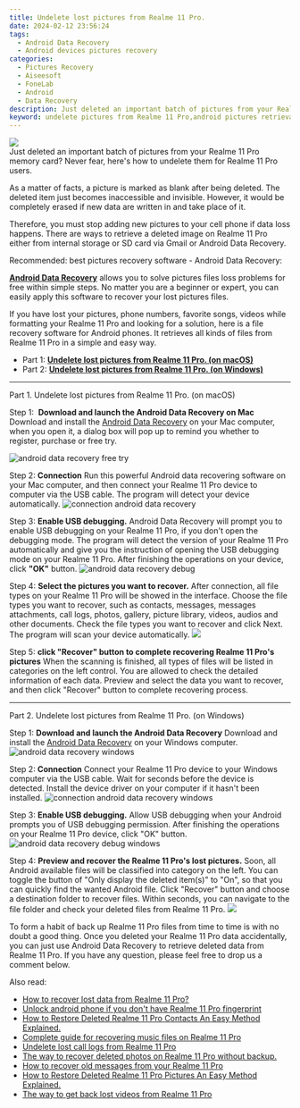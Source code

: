 ```yaml
---
title: Undelete lost pictures from Realme 11 Pro.
date: 2024-02-12 23:56:24
tags: 
  - Android Data Recovery
  - Android devices pictures recovery
categories: 
  - Pictures Recovery
  - Aiseesoft
  - FoneLab
  - Android
  - Data Recovery
description: Just deleted an important batch of pictures from your Realme 11 Pro memory card? Never fear, here's how to undelete them for Realme 11 Pro users.
keyword: undelete pictures from Realme 11 Pro,android pictures retrieval,regain missing pictures,unerase pictures,recover lost pictures from Realme 11 Pro,restore deleted pictures on Realme 11 Pro,how to recover deleted pictures in Realme 11 Pro,how to recover pictures Realme 11 Pro,recover deleted pictures 2018 for Realme 11 Pro,Realme 11 Pro pictures disappeared,Realme 11 Pro issues with pictures deleted,pictures disappear Realme 11 Pro
---
```


<img src="https://img0mobiles.techidaily.com/images/best-assets/devices/realme/realme-11-pro/4.jpg" class="atpl-imgstyle"  />

<div class="atpl-content atpl-for-fonelab-android recover-pictures">

<div class="atpl-post-description-part-1">
Just deleted an important batch of pictures from your Realme 11 Pro memory card? Never fear, here's how to undelete them for Realme 11 Pro users.
</div>

<div class="atpl-post-description-part-2">
<div class="tpl-content-sub-paragraph-normal">
  <p>
    As a matter of facts, a picture is marked as blank after being deleted. The deleted item just becomes inaccessible and invisible. However, it would be completely erased if new data are written in and take place of it.
  </p>
</div>
<div class="tpl-content-sub-paragraph-normal">
  <p>
    Therefore, you must stop adding new pictures to your cell phone if data loss happens. There are ways to retrieve a deleted image on Realme 11 Pro either from internal storage or SD card via Gmail or Android Data Recovery.
  </p>
</div>
</div>

<div class="atpl-post-description-part-3">
<div class="tpl-content-sub-paragraph-title">
  Recommended: best pictures recovery software - Android Data Recovery:
</div>
<div class="tpl-content-sub-paragraph-content">
  <p>
    <a href="https://tools.techidaily.com/aiseesoft-android-data-recovery/" target="_blank" rel="noopener"><strong>Android Data Recovery</strong></a> allows you to solve pictures files loss problems for free within simple steps. No matter you are a beginner or expert, you can easily apply this software to recover your lost pictures files.
  </p>
</div>
<div class="tpl-content-sub-paragraph-content">
    <p>
      If you have lost your pictures, phone numbers, favorite songs, videos while formatting your Realme 11 Pro and looking for a solution, here is a file recovery software for Android phones. It retrieves all kinds of files from Realme 11 Pro in a simple and easy way.
    </p>
</div>
</div>

<ul>
  <li>Part 1: <strong><a href="#p1"> Undelete lost pictures from Realme 11 Pro.  (on macOS)</a></strong></li>
  <li>Part 2: <strong><a href="#p2"> Undelete lost pictures from Realme 11 Pro.  (on Windows)</a></strong></li>
</ul>



<!-- Part 1 -->
<a id="p1" name="p1" ></a><hr>

<div>
  <span class="atpl-step-part-style">Part 1. Undelete lost pictures from Realme 11 Pro. (on macOS)</span>
</div>  

<span class="atpl-stepstyle-a"><span>Step 1: </span></span> <strong>Download and launch the Android Data Recovery on Mac</strong>
Download and install the <a href="https://tools.techidaily.com/aiseesoft-android-data-recovery/" target="_blank" rel="noopener">Android Data Recovery</a> on your Mac computer, when you open it, a dialog box will pop up to remind you whether to register, purchase or free try.

<img src="https://tools.techidaily.com/images/apps/aiseesoft/android-data-recovery/mac-free-try.png" class="atpl-imgstyle" alt="android data recovery free try" />

<span class="atpl-stepstyle-a"><span>Step 2: </span></span> <strong>Connection</strong>
Run this powerful Android data recovering software on your Mac computer, and then connect your Realme 11 Pro device to computer via the USB cable. The program will detect your device automatically.
<img src="https://tools.techidaily.com/images/apps/aiseesoft/android-data-recovery/mac-connection-interface.jpg" class="atpl-imgstyle" alt="connection android data recovery" />

<span class="atpl-stepstyle-a"><span>Step 3: </span></span> <strong>Enable USB debugging.</strong>
Android Data Recovery will prompt you to enable USB debugging on your Realme 11 Pro, if you don't open the debugging mode. The program will detect the version of your Realme 11 Pro automatically and give you the instruction of opening the USB debugging mode on your Realme 11 Pro. After finishing the operations on your device, click <strong>"OK"</strong> button.
<img src="https://tools.techidaily.com/images/apps/aiseesoft/android-data-recovery/mac-android-usb-debug.jpg"  class="atpl-imgstyle" alt="android data recovery debug" />

<span class="atpl-stepstyle-a"><span>Step 4: </span></span> <strong>Select the pictures you want to recover.</strong>
After connection, all file types on your Realme 11 Pro will be showed in the interface. Choose the file types you want to recover, such as contacts, messages, messages attachments, call logs, photos, gallery, picture library, videos, audios and other documents. Check the file types you want to recover and click Next. The program will scan your device automatically.
<img src="https://tools.techidaily.com/images/apps/aiseesoft/android-data-recovery/mac-choose-type-photos.jpg" class="atpl-imgstyle"  />

<span class="atpl-stepstyle-a"><span>Step 5: </span></span> <strong>click "Recover" button to  complete recovering Realme 11 Pro's pictures</strong>
When the scanning is finished, all types of files will be listed in categories on the left control. You are allowed to check the detailed information of each data. Preview and select the data you want to recover, and then click "Recover" button to complete recovering process.


<a id="p2" name="p2"></a><hr>

<!-- Part 2 -->
<div>
  <span class="atpl-step-part-style">Part 2. Undelete lost pictures from Realme 11 Pro. (on Windows)</span>
</div>

<span class="atpl-stepstyle-a"><span>Step 1: </span></span> <strong>Download and launch the Android Data Recovery</strong>
Download and install the <a href="https://tools.techidaily.com/aiseesoft-android-data-recovery/" target="_blank" rel="noopener">Android Data Recovery</a> on your Windows computer.
<img src="https://tools.techidaily.com/images/apps/aiseesoft/android-data-recovery/win-start-interface.png"  class="atpl-imgstyle" alt="android data recovery windows" />

<span class="atpl-stepstyle-a"><span>Step 2: </span></span> <strong>Connection</strong>
Connect your Realme 11 Pro device to your Windows computer via the USB cable. Wait for seconds before the device is detected. Install the device driver on your computer if it hasn't been installed.
<img src="https://tools.techidaily.com/images/apps/aiseesoft/android-data-recovery/win-connection-interface.png" class="atpl-imgstyle" alt="connection android data recovery windows" />

<span class="atpl-stepstyle-a"><span>Step 3: </span></span> <strong>Enable USB debugging.</strong>
Allow USB debugging when your Android prompts you of USB debugging permission. After finishing the operations on your Realme 11 Pro device, click "OK" button.
<img src="https://tools.techidaily.com/images/apps/aiseesoft/android-data-recovery/win-android-usb-debug.png" class="atpl-imgstyle" alt="android data recovery debug windows" />

<span class="atpl-stepstyle-a"><span>Step 4: </span></span> <strong>Preview and recover the Realme 11 Pro's lost pictures.</strong>
Soon, all Android available files will be classified into category on the left. You can toggle the button of "Only display the deleted item(s)" to "On", so that you can quickly find the wanted Android file. Click "Recover" button and choose a destination folder to recover files. Within seconds, you can navigate to the file folder and check your deleted files from Realme 11 Pro.
<img src="https://tools.techidaily.com/images/apps/aiseesoft/android-data-recovery/win-recover-photos.png" class="atpl-imgstyle"  />

<div class="atpl-post-description-part-4">
<div class="tpl-content-sub-paragraph-normal">
  <p>
    To form a habit of back up Realme 11 Pro files from time to time is with no doubt a good thing. Once you deleted your Realme 11 Pro data accidentally, you can just use Android Data Recovery to retrieve deleted data from Realme 11 Pro. If you have any question, please feel free to drop us a comment below.
  </p>
</div>
</div>

<ins class="adsbygoogle"
     style="display:block"
     data-ad-client="ca-pub-7571918770474297"
     data-ad-slot="8358498916"
     data-ad-format="auto"
     data-full-width-responsive="true"></ins>

<span class="atpl-alsoreadstyle">Also read:</span>
<div><ul>
<li><a href="/how-to-recover-lost-data-from-realme-11-pro-by-fonelab-android-recover-data/" target="_blank" rel="noopener"><u>How to recover lost data from Realme 11 Pro?</u></a></li>
<li><a href="/unlock-android-phone-if-you-don-t-have-realme-11-pro-fingerprint-by-drfone-android-unlock-android-unlock/" target="_blank" rel="noopener"><u>Unlock android phone if you don't have Realme 11 Pro fingerprint</u></a></li>
<li><a href="/how-to-restore-deleted-realme-11-pro-contacts-an-easy-method-explained-by-fonelab-android-recover-contacts/" target="_blank" rel="noopener"><u>How to Restore Deleted Realme 11 Pro Contacts  An Easy Method Explained.</u></a></li>
<li><a href="/complete-guide-for-recovering-music-files-on-realme-11-pro-by-fonelab-android-recover-music/" target="_blank" rel="noopener"><u>Complete guide for recovering music files on Realme 11 Pro</u></a></li>
<li><a href="/undelete-lost-call-logs-from-realme-11-pro-by-fonelab-android-recover-call-logs/" target="_blank" rel="noopener"><u>Undelete lost call logs from Realme 11 Pro</u></a></li>
<li><a href="/the-way-to-recover-deleted-photos-on-realme-11-pro-without-backup-by-fonelab-android-recover-photos/" target="_blank" rel="noopener"><u>The way to recover deleted photos on Realme 11 Pro without backup.</u></a></li>
<li><a href="/how-to-recover-old-messages-from-your-realme-11-pro-by-fonelab-android-recover-messages/" target="_blank" rel="noopener"><u>How to recover old messages from your Realme 11 Pro</u></a></li>
<li><a href="/how-to-restore-deleted-realme-11-pro-pictures-an-easy-method-explained-by-fonelab-android-recover-pictures/" target="_blank" rel="noopener"><u>How to Restore Deleted Realme 11 Pro Pictures  An Easy Method Explained.</u></a></li>
<li><a href="/the-way-to-get-back-lost-videos-from-realme-11-pro-by-fonelab-android-recover-video/" target="_blank" rel="noopener"><u>The way to get back lost videos from Realme 11 Pro</u></a></li>
</ul></div>

</div>
